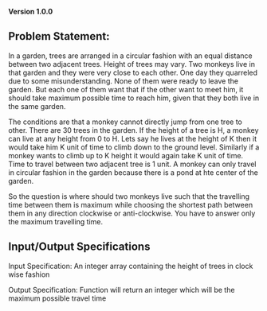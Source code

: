 **Version 1.0.0**

Problem Statement:
---

In a garden, trees are arranged in a circular fashion with an equal distance between two adjacent trees. Height of trees may vary. Two monkeys live in that garden and they were very close to each other. One day they quarreled due to some misunderstanding. None of them were ready to leave the garden. But each one of them want that if the other want to meet him, it should take maximum possible time to reach him, given that they both live in the same garden.

The conditions are that a monkey cannot directly jump from one tree to other. There are 30 trees in the garden. If the height of a tree is H, a monkey can live at any height from 0 to H. Lets say he lives at the height of K then it would take him K unit of time to climb down to the ground level. Similarly if a monkey wants to climb up to K height it would again take K unit of time. Time to travel between two adjacent tree is 1 unit. A monkey can only travel in circular fashion in the garden because there is a pond at hte center of the garden.

So the question is where should two monkeys live such that the travelling time between them is maximum while choosing the shortest path between them in any direction clockwise or anti-clockwise. You have to answer only the maximum travelling time.

Input/Output Specifications
---
Input Specification: 
An integer array containing the height of trees in clock wise fashion

Output Specification: 
Function will return an integer which will be the maximum possible travel time